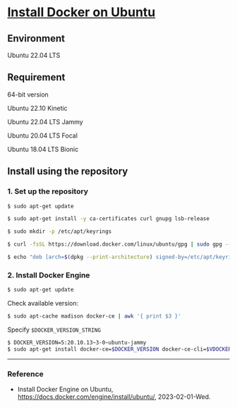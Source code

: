 # [Install Docker on Ubuntu](https://docs.docker.com/engine/install/ubuntu/)

## Environment

Ubuntu 22.04 LTS

## Requirement

64-bit version

Ubuntu 22.10 Kinetic

Ubuntu 22.04 LTS Jammy

Ubuntu 20.04 LTS Focal

Ubuntu 18.04 LTS Bionic

## Install using the repository

### 1. Set up the repository

```Bash
$ sudo apt-get update
```

```Bash
$ sudo apt-get install -y ca-certificates curl gnupg lsb-release
```

```Bash
$ sudo mkdir -p /etc/apt/keyrings
```

```Bash
$ curl -fsSL https://download.docker.com/linux/ubuntu/gpg | sudo gpg --dearmor -o /etc/apt/keyrings/docker.gpg
```

```Bash
$ echo "deb [arch=$(dpkg --print-architecture) signed-by=/etc/apt/keyrings/docker.gpg] https://download.docker.com/linux/ubuntu $(lsb_release -cs) stable" | sudo tee /etc/apt/sources.list.d/docker.list > /dev/null
```

### 2. Install Docker Engine

```Bash
$ sudo apt-get update
```

Check available version:

```Bash
$ sudo apt-cache madison docker-ce | awk '{ print $3 }'
```

Specify `$DOCKER_VERSION_STRING`

```Bash
$ DOCKER_VERSION=5:20.10.13~3-0~ubuntu-jammy
$ sudo apt-get install docker-ce=$DOCKER_VERSION docker-ce-cli=$VDOCKER_VERSION containerd.io docker-compose-plugin
```

---

### Reference

- Install Docker Engine on Ubuntu, https://docs.docker.com/engine/install/ubuntu/, 2023-02-01-Wed.

